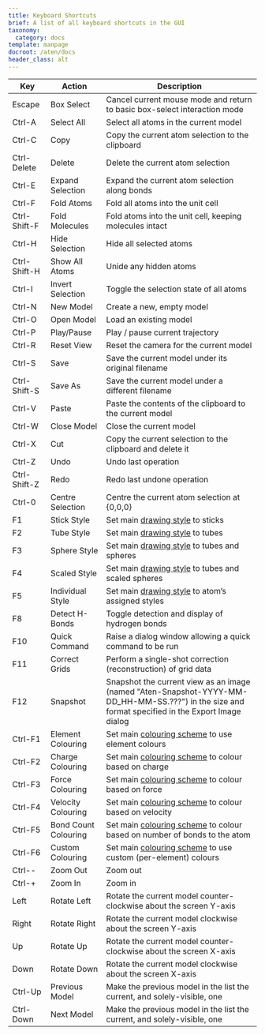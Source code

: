 ```yaml
---
title: Keyboard Shortcuts
brief: A list of all keyboard shortcuts in the GUI
taxonomy:
  category: docs
template: manpage
docroot: /aten/docs
header_class: alt
---
```


| Key | Action | Description |
|-----|--------|-------------|
| Escape | Box Select | Cancel current mouse mode and return to basic box-select interaction mode |
| Ctrl-A | Select All | Select all atoms in the current model |
| Ctrl-C | Copy | Copy the current atom selection to the clipboard |
| Ctrl-Delete | Delete | Delete the current atom selection |
| Ctrl-E | Expand Selection | Expand the current atom selection along bonds |
| Ctrl-F | Fold Atoms | Fold all atoms into the unit cell |
| Ctrl-Shift-F | Fold Molecules | Fold atoms into the unit cell, keeping molecules intact |
| Ctrl-H | Hide Selection | Hide all selected atoms |
| Ctrl-Shift-H | Show All Atoms | Unide any hidden atoms |
| Ctrl-I | Invert Selection | Toggle the selection state of all atoms |
| Ctrl-N | New Model | Create a new, empty model |
| Ctrl-O | Open Model | Load an existing model |
| Ctrl-P | Play/Pause | Play / pause current trajectory |
| Ctrl-R | Reset View | Reset the camera for the current model |
| Ctrl-S | Save | Save the current model under its original filename |
| Ctrl-Shift-S | Save As | Save the current model under a different filename |
| Ctrl-V | Paste | Paste the contents of the clipboard to the current model |
| Ctrl-W | Close Model | Close the current model |
| Ctrl-X | Cut | Copy the current selection to the clipboard and delete it |
| Ctrl-Z | Undo | Undo last operation |
| Ctrl-Shift-Z | Redo | Redo last undone operation |
| Ctrl-0 | Centre Selection | Centre the current atom selection at {0,0,0} |
| F1 | Stick Style| Set main [drawing style](/aten/docs/enums/drawstyle) to sticks |
| F2 | Tube Style | Set main [drawing style](/aten/docs/enums/drawstyle) to tubes |
| F3 | Sphere Style | Set main [drawing style](/aten/docs/enums/drawstyle) to tubes and spheres |
| F4 | Scaled Style | Set main [drawing style](/aten/docs/enums/drawstyle) to tubes and scaled spheres |
| F5 | Individual Style | Set main [drawing style](/aten/docs/enums/drawstyle) to atom’s assigned styles |
| F8 | Detect H-Bonds | Toggle detection and display of hydrogen bonds |
| F10 | Quick Command | Raise a dialog window allowing a quick command to be run |
| F11 | Correct Grids | Perform a single-shot correction (reconstruction) of grid data |
| F12 | Snapshot | Snapshot the current view as an image (named "Aten-Snapshot-YYYY-MM-DD_HH-MM-SS.???") in the size and format specified in the Export Image dialog |
| Ctrl-F1 | Element Colouring | Set main [colouring scheme](/aten/docs/enums/colourscheme) to use element colours |
| Ctrl-F2 | Charge Colouring | Set main [colouring scheme](/aten/docs/enums/colourscheme) to colour based on charge |
| Ctrl-F3 | Force Colouring | Set main [colouring scheme](/aten/docs/enums/colourscheme) to colour based on force |
| Ctrl-F4 | Velocity Colouring | Set main [colouring scheme](/aten/docs/enums/colourscheme) to colour based on velocity |
| Ctrl-F5 | Bond Count Colouring | Set main [colouring scheme](/aten/docs/enums/colourscheme) to colour based on number of bonds to the atom |
| Ctrl-F6 | Custom Colouring | Set main [colouring scheme](/aten/docs/enums/colourscheme) to use custom (per-element) colours |
| Ctrl-- | Zoom Out | Zoom out |
| Ctrl-+ | Zoom In | Zoom in |
| Left | Rotate Left | Rotate the current model counter-clockwise about the screen Y-axis |
| Right | Rotate Right | Rotate the current model clockwise about the screen Y-axis |
| Up | Rotate Up | Rotate the current model counter-clockwise about the screen X-axis |
| Down | Rotate Down | Rotate the current model clockwise about the screen X-axis |
| Ctrl-Up | Previous Model | Make the previous model in the list the current, and solely-visible, one |
| Ctrl-Down | Next Model | Make the previous model in the list the current, and solely-visible, one |
